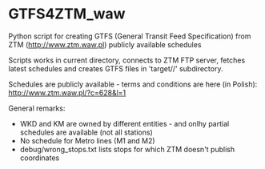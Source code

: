 # GTFS4ZTM_waw
Python script for creating GTFS (General Transit Feed Specification) from ZTM (http://www.ztm.waw.pl) publicly available schedules

Scripts works in current directory, connects to ZTM FTP server, fetches latest schedules and creates GTFS files in 'target/<schedule filename>/' subdirectory. 

Schedules are publicly available - terms and conditions are here (in Polish):
http://www.ztm.waw.pl/?c=628&l=1

General remarks:
- WKD and KM are owned by different entities - and onlhy partial schedules are available (not all stations)
- No schedule for Metro lines (M1 and M2)
- debug/wrong_stops.txt lists stops for which ZTM doesn't publish coordinates
